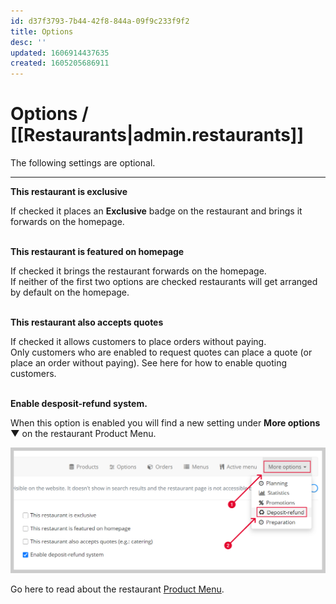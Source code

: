 ```yaml
---
id: d37f3793-7b44-42f8-844a-09f9c233f9f2
title: Options
desc: ''
updated: 1606914437635
created: 1605205686911
---
```


<!-- CSS -->
<link rel="stylesheet" href="https://cdn.jsdelivr.net/npm/bootstrap@4.5.3/dist/css/bootstrap.min.css" integrity="sha384-TX8t27EcRE3e/ihU7zmQxVncDAy5uIKz4rEkgIXeMed4M0jlfIDPvg6uqKI2xXr2" crossorigin="anonymous">
<!-- jQuery and JS bundle w/ Popper.js -->
<script src="https://code.jquery.com/jquery-3.5.1.slim.min.js" integrity="sha384-DfXdz2htPH0lsSSs5nCTpuj/zy4C+OGpamoFVy38MVBnE+IbbVYUew+OrCXaRkfj" crossorigin="anonymous"></script>
<script src="https://cdn.jsdelivr.net/npm/bootstrap@4.5.3/dist/js/bootstrap.bundle.min.js" integrity="sha384-ho+j7jyWK8fNQe+A12Hb8AhRq26LrZ/JpcUGGOn+Y7RsweNrtN/tE3MoK7ZeZDyx" crossorigin="anonymous"></script>
<!-- Font Awesome -->
<script src="https://kit.fontawesome.com/489c6dd9c4.js" crossorigin="anonymous"></script>

# Options / [[Restaurants|admin.restaurants]]

<div class="alert alert-info" role="alert">
The following settings are optional.
</div>

---

**This restaurant is exclusive**
<div class="alert alert-primary" role="alert">
If checked it places an <strong>Exclusive</strong> badge on the restaurant and brings it forwards on the homepage. 
</div>
<br>

**This restaurant is featured on homepage**
<div class="alert alert-primary" role="alert">
If checked it brings the restaurant forwards on the homepage. 
</div>

<div class="alert alert-secondary" role="alert">
If neither of the first two options are checked restaurants will get arranged by default on the homepage.
</div>
<br>

**This restaurant also accepts quotes**
<div class="alert alert-primary" role="alert">
If checked it allows customers to place orders without paying. 
</div>

<div class="alert alert-warning" role="alert">
Only customers who are enabled to request quotes can place a quote (or place an order without paying). See here for how to enable quoting customers.
</div>
<br>

**Enable desposit-refund system.**
<div class="alert alert-warning" role="alert">
When this option is enabled you will find a new setting under <strong>More options ▼</strong> on the restaurant Product Menu.
</div>

![](assets/images/enableDepositMoreOptionsDepRefund.png)
<br>

Go here to read about the restaurant [Product Menu](admin.restaurants.productmenu).